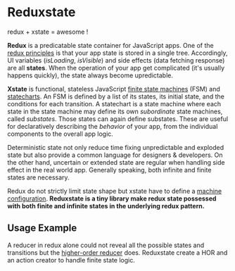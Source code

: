 # Reduxstate

redux + xstate =  awesome !



**Redux** is a predicatable state container for JavaScript apps. One of the [redux principles](https://redux.js.org/introduction/threeprinciples) is that your app state is stored in a single tree. Accordingly, UI variables (*isLoading*, *isVisible*) and side effects (data fetching response) are all **states**. When the operation of your app get complicated (it's usually happens quickly),  the state always become upredictable. 

**Xstate** is functional, stateless JavaScript [finite state machines](https://en.wikipedia.org/wiki/Finite-state_machine) (FSM) and [statecharts](http://www.inf.ed.ac.uk/teaching/courses/seoc/2005_2006/resources/statecharts.pdf). An FSM is defined by a list of its states, its initial state, and the conditions for each transition. A statechart is a state machine where each state in the state machine may define its own *subordinate* state machines, called *substates*.  Those states can again define substates. These are useful for declaratively describing the *behavior* of your app, from the individual components to the overall app logic.

Deterministic state not only reduce time fixing unpredictable and exploded state but also provide a common language for designers & developers. On the other hand, uncertain or extended state are regular when handling side effect in the real world app. Generally speaking, both infinite and finite states are necessary. 

Redux do not strictly limit state shape but xstate have to define a [machine configuration](http://davidkpiano.github.io/xstate/docs/#/api/config?id=machine-configuration). **Reduxstate is a tiny library make redux state possessed with both finite and infinite states in the underlying redux pattern.** 



## Usage Example

A reducer in redux alone could not reveal all the possible states and transitions but the [higher-order reducer](https://redux.js.org/recipes/structuringreducers/reusingreducerlogic#customizing-behavior-with-higher-order-reducers) does. Reduxstate create a HOR and an action creator to handle finite state logic.















